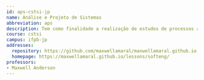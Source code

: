 ```yaml
---
id: aps-cstsi-jp
name: Análise e Projeto de Sistemas
abbreviation: aps
description: Tem como finalidade a realização de estudos de processos a fim de encontrar o melhor caminho racional para que a informação possa ser processada.
course: cstsi
campus: ifpb-jp
addresses:
  repository: https://github.com/maxwellamaral/maxwellamaral.github.io
  homepage: https://maxwellamaral.github.io/lessons/softeng/
professors:
- Maxwell Anderson
---
```

